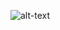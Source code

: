 ![alt-text](https://randerson112358.medium.com/email-spam-detection-using-python-machine-learning-abe38c889855)
